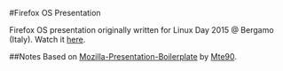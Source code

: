 #Firefox OS Presentation

Firefox OS presentation originally written for Linux Day 2015 @ Bergamo (Italy).
Watch it [here](http://aroblu94.github.io/Firefox-OS-Presentation/).

##Notes
Based on [Mozilla-Presentation-Boilerplate](https://github.com/Mte90/Mozilla-Presentation-Boilerplate) by [Mte90](https://github.com/Mte90).
